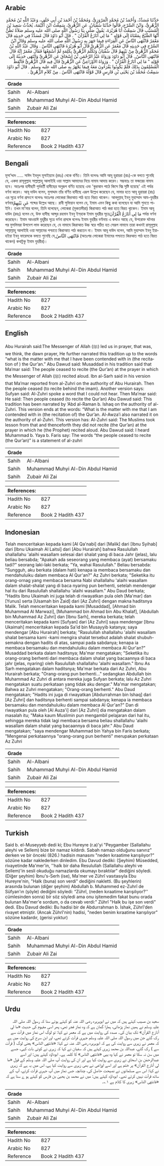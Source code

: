 ## Arabic


<div dir="rtl" lang="ar" style={{fontSize:'larger',backgroundColor:'#f8f9fa',padding:20}}>
حَدَّثَنَا مُسَدَّدٌ، وَأَحْمَدُ بْنُ مُحَمَّدٍ الْمَرْوَزِيُّ، وَمُحَمَّدُ بْنُ أَحْمَدَ بْنِ أَبِي خَلَفٍ، وَعَبْدُ اللَّهِ بْنُ مُحَمَّدٍ الزُّهْرِيُّ، وَابْنُ السَّرْحِ، قَالُوا حَدَّثَنَا سُفْيَانُ، عَنِ الزُّهْرِيِّ، سَمِعْتُ ابْنَ أُكَيْمَةَ، يُحَدِّثُ سَعِيدَ بْنَ الْمُسَيَّبِ قَالَ سَمِعْتُ أَبَا هُرَيْرَةَ، يَقُولُ صَلَّى بِنَا رَسُولُ اللَّهِ صلى الله عليه وسلم صَلاَةً نَظُنُّ أَنَّهَا الصُّبْحُ بِمَعْنَاهُ إِلَى قَوْلِهِ ‏"‏ مَا لِي أُنَازَعُ الْقُرْآنَ ‏"‏ ‏.‏ قَالَ أَبُو دَاوُدَ قَالَ مُسَدَّدٌ فِي حَدِيثِهِ قَالَ مَعْمَرٌ فَانْتَهَى النَّاسُ عَنِ الْقِرَاءَةِ فِيمَا جَهَرَ بِهِ رَسُولُ اللَّهِ صلى الله عليه وسلم وَقَالَ ابْنُ السَّرْحِ فِي حَدِيثِهِ قَالَ مَعْمَرٌ عَنِ الزُّهْرِيِّ قَالَ أَبُو هُرَيْرَةَ فَانْتَهَى النَّاسُ ‏.‏ وَقَالَ عَبْدُ اللَّهِ بْنُ مُحَمَّدٍ الزُّهْرِيُّ مِنْ بَيْنِهِمْ قَالَ سُفْيَانُ وَتَكَلَّمَ الزُّهْرِيُّ بِكَلِمَةٍ لَمْ أَسْمَعْهَا فَقَالَ مَعْمَرٌ إِنَّهُ قَالَ فَانْتَهَى النَّاسُ ‏.‏ قَالَ أَبُو دَاوُدَ وَرَوَاهُ عَبْدُ الرَّحْمَنِ بْنُ إِسْحَاقَ عَنِ الزُّهْرِيِّ وَانْتَهَى حَدِيثُهُ إِلَى قَوْلِهِ ‏"‏ مَا لِي أُنَازَعُ الْقُرْآنَ ‏"‏ ‏.‏ وَرَوَاهُ الأَوْزَاعِيُّ عَنِ الزُّهْرِيِّ قَالَ فِيهِ قَالَ الزُّهْرِيُّ فَاتَّعَظَ الْمُسْلِمُونَ بِذَلِكَ فَلَمْ يَكُونُوا يَقْرَءُونَ مَعَهُ فِيمَا يَجْهَرُ بِهِ صلى الله عليه وسلم ‏.‏ قَالَ أَبُو دَاوُدَ سَمِعْتُ مُحَمَّدَ بْنَ يَحْيَى بْنِ فَارِسٍ قَالَ قَوْلُهُ فَانْتَهَى النَّاسُ ‏.‏ مِنْ كَلاَمِ الزُّهْرِيِّ ‏.‏
</div>
<div style={{backgroundColor:'#f8f9fa',padding:20, marginBottom: 10}}><table> <thead> <tr> <th>Grade</th> <th></th> </tr> </thead> <tbody> <tr><td>Sahih</td><td>Al-Albani</td></tr><tr><td>Sahih</td><td>Muhammad Muhyi Al-Din Abdul Hamid</td></tr><tr><td>Sahih</td><td>Zubair Ali Zai</td></tr></tbody></table><table> <thead> <tr> <th>References:</th> <th></th> </tr> </thead> <tbody><tr><td>Hadith No</td><td>827</td></tr><tr><td>Arabic No</td><td>827</td></tr><tr><td>Reference</td><td>Book 2 Hadith 437</td></tr></tbody></table></div>

## Bengali


<div dir="ltr" lang="bn" style={{fontSize:'larger',backgroundColor:'#f8f9fa',padding:20}}>
মূসা’দ্দাদ ..... সাঈদ ইবনুল মূসাইয়্যাব (রহঃ) থেকে বর্ণিত। তিনি বলেনঃ আমি আবূ হুরায়রা (রাঃ)-কে বলতে শুনেছি যে, একদা রাসূলুল্লাহ সাল্লাল্লাহু আলাইহি ওয়া সাল্লাম আমাদের নিয়ে নামায আদায় করেন। সম্ভবতঃ তা ফজরের নামায হবে। অতঃপর হাদীছটি পূর্ববর্তী হাদীছের অনুরূপ বর্ণিত হয়েছে এবং 'কুরআন পাঠে কিসে বিঘ্ন সৃষ্টি হয়েছে' এই পর্যন্ত বর্ণনা করেন। আবূ দাউদ বলেন, মুসাদ্দাদ তাঁর বর্ণিত হাদীছে এরূপ উল্লেখ করেছেন যে, মামার হতে আবূ হুরায়রা (রাঃ) এর সূত্রে বর্ণনা প্রসংগে বলেনঃ অতঃপর লোকেরা কিরআত পাঠ হতে বিরত থাকেন। আবদুল্লাহ্ ইবনু মুহাম্মাদ আয-যুহরীর বর্ণনায়عَنِ بَيْنِهِمْ শব্দের উল্লেখ আছে। রাবী সুফিয়ান বলেন যে, ইমাম এমন কিছু কথা বলেছেন যা আমি শুনতে পাইনি। তখন মা'মার বলেন, তিনি বলেছেন, লোকেরা (মুকতাদীরা) কিরাআত পাঠ করা হতে বিরত থাকেন। ইমাম আবূ দাউদ (রহঃ) বলেন যে, উক্ত হাদীছ আব্দুর রহমান ইবনু ইস্‌হাক ইমাম যুহরীর সূত্রেمَا لِي أُنَازَعُ الْقُرْآنَ পর্যন্ত বর্ণনা করেছেন। ইমাম আওয়াঈ যুহূরীর সূত্রে বর্ণনা প্রসঙ্গে বলেনঃ ইমাম যুহরীর বর্ণানায় এ কথাও আছে যে, উপরোক্ত ঘটনার পর মুসলিমরা উপদেশ লাভ করেছেন যে, যে নামাযে কিরাআত উচ্চ স্বরে পঠিত হত সেরূপ নামাযে তারা কখনই রাসূলুল্লাহ সাল্লাল্লাহু আলাইহি ওয়া সাল্লামের পশ্চাতে কিরাআত পাঠ করতেন না। ইমাম আবূ দাউদ বলেন, আমি মুহাম্মাদ ইবনু ইয়াহইয়া ইবনু ফারেসকে বলতে শুনেছি যে,فَانْتَهَى النَّاسُ (অতঃপর লোকেরা ইমামের পশ্চাতে কিরআত পাঠ হতে বিরত থাকেন) কথাটুকু ইমাম যুহরীর)।
</div>
<div style={{backgroundColor:'#f8f9fa',padding:20, marginBottom: 10}}><table> <thead> <tr> <th>Grade</th> <th></th> </tr> </thead> <tbody> <tr><td>Sahih</td><td>Al-Albani</td></tr><tr><td>Sahih</td><td>Muhammad Muhyi Al-Din Abdul Hamid</td></tr><tr><td>Sahih</td><td>Zubair Ali Zai</td></tr></tbody></table><table> <thead> <tr> <th>References:</th> <th></th> </tr> </thead> <tbody><tr><td>Hadith No</td><td>827</td></tr><tr><td>Arabic No</td><td>827</td></tr><tr><td>Reference</td><td>Book 2 Hadith 437</td></tr></tbody></table></div>

## English


<div dir="ltr" lang="en" style={{fontSize:'larger',backgroundColor:'#f8f9fa',padding:20}}>
Abu Hurairah said:The Messenger of Allah (ﷺ) led us in prayer, that was, we think, the dawn prayer, He further narrated this tradition up to the words “what is the matter with me that I have been contended with in (the recitation of ) the Qur’an.” Abu Dawud said: Musaddad in his tradition said that Ma’mar said: The people ceased to recite (the Qur’an) at the prayer in which the Messenger of Allah (ﷺ) recited aloud. Ibn al-Sarh said in his version that Ma’mar reported from al-Zuhri on the authority of Abu Hurairah. Then the people ceased (to recite behind the imam). Another version says: Sufyan said: Al-Zuhri spoke a word that I could not hear. Then Ma’mar said: He said: Then people ceased (to recite the Qur’an) Abu Dawud said: This tradition has been narrated by ‘Abd al-Raman b. Ishaq on the authority of al-Zuhri. This version ends at the words: “What is the matter with me that I am contended with in (the recitation of) the Qur’an. Al-Awza’i also narrated it on the authority of al-Zuhri. This version has: Al-Zuhri said: The Muslims took lesson from that and thenceforth they did not recite (the Qur’an) at the prayer in which he (the Prophet) recited aloud. Abu Dawud said: I heard Muhammad b. Yaya b. Faris say: The words “the people ceased to recite (the Qur’an)” is a statement of al-zuhri
</div>
<div style={{backgroundColor:'#f8f9fa',padding:20, marginBottom: 10}}><table> <thead> <tr> <th>Grade</th> <th></th> </tr> </thead> <tbody> <tr><td>Sahih</td><td>Al-Albani</td></tr><tr><td>Sahih</td><td>Muhammad Muhyi Al-Din Abdul Hamid</td></tr><tr><td>Sahih</td><td>Zubair Ali Zai</td></tr></tbody></table><table> <thead> <tr> <th>References:</th> <th></th> </tr> </thead> <tbody><tr><td>Hadith No</td><td>827</td></tr><tr><td>Arabic No</td><td>827</td></tr><tr><td>Reference</td><td>Book 2 Hadith 437</td></tr></tbody></table></div>

## Indonesian


<div dir="ltr" lang="id" style={{fontSize:'larger',backgroundColor:'#f8f9fa',padding:20}}>
Telah menceritakan kepada kami [Al Qa'nabi] dari [Malik] dari [Ibnu Syihab] dari [Ibnu Ukaimah Al Laitsi] dari [Abu Hurairah] bahwa Rasulullah shallallahu 'alaihi wasallam selesai dari shalat yang di baca Jahr (jelas), lalu beliau bersabda; "Apakah ada seseorang yang membaca (ayat) bersamaku tadi?" seorang laki-laki berkata; "Ya, wahai Rasulullah." Beliau bersabda: "Sungguh, aku berkata (dalam hati) kenapa ia membaca bersamaku dan mendahuluiku dalam membaca Al Qur'an?" Az Zuhri berkata; "Seketika itu orang-ornag yang membaca bersama Nabi shallallahu 'alaihi wasallam dalam shalat-shalat yang di baca nyaring pun berhenti, setelah mendengar hal itu dari Rasulullah shallallahu 'alaihi wasallam." Abu Daud berkata; "Hadits Ibnu Ukaimah ini juga telah di riwayatkan pula oleh [Ma'mar] dan [Yunus] serta [Usamah bin Zaid] dari [Az Zuhri] dengan makna haditsnya Malik. Telah menceritakan kepada kami [Musaddad], [Ahmad bin Muhammad Al Marwazi], [Muhammad bin Ahmad bin Abu Khalaf], [Abdullah bin Muhammad Az Zuhri] dan [Ibnu Sarh], mereka berkata; telah menceritakan kepada kami [Sufyan] dari [Az Zuhri] saya mendengar [Ibnu Ukaimah] menceritakan kepada Sa'id bin Musayyib katanya; saya mendengar [Abu Hurairah] berkata; "Rasulullah shallallahu 'alaihi wasallam shalat bersama kami -kami mengira shalat tersebut adalah shalat shubuh- semakna dengan hadits di atas, sampai pada sabdanya; kenapa ia membaca bersamaku dan mendahuluiku dalam membaca Al Qur'an?" Musaddad berkata dalam haditsnya; Ma'mar mengatakan; "Seketika itu orang-orang berhenti dari membaca dalam shalat yang bacaannya di baca jahr (jelas, nyaring) oleh Rasulullah shallallahu 'alaihi wasallam." Ibnu As Sarh mengatakan dalam haditsnya; Ma'mar berkata dari Az Zuhri, Abu Hurairah berkata; "Orang-orang pun berhenti…" sedangkan Abdullah bin Muhammad Az Zuhri di antara mereka juga Sufyan berkata; lalu Az Zuhri mengatakan suatu perkataan yang tidak aku dengar." Ma'mar mengatakan; Bahwa az Zuhri mengatakan; "Orang-orang berhenti." Abu Daud mengatakan; "Hadits ini juga di riwayatkan [Abdurrahman bin Ishaq] dari [Az Zuhri] dan haditsnya berhenti sampai sabdanya; kenapa ia membaca bersamaku dan mendahuluiku dalam membaca Al Qur'an?" Dan di riwayatkan pula oleh [Al Auza'i] dari [Az Zuhri] dia mengatakan dalam masalah itu; "Maka kaum Muslimin pun mengambil pelajaran dari hal itu, sehingga mereka tidak lagi membaca bersama beliau shallallahu 'alaihi wasallam dalam shalat yang bacaannya di baca jahr." Abu Daud mengatakan; "saya mendengar Muhammad bin Yahya bin Faris berkata; "Mengenai perkataannya "orang-orang pun berhenti" merupakan perkataan Az Zuhri
</div>
<div style={{backgroundColor:'#f8f9fa',padding:20, marginBottom: 10}}><table> <thead> <tr> <th>Grade</th> <th></th> </tr> </thead> <tbody> <tr><td>Sahih</td><td>Al-Albani</td></tr><tr><td>Sahih</td><td>Muhammad Muhyi Al-Din Abdul Hamid</td></tr><tr><td>Sahih</td><td>Zubair Ali Zai</td></tr></tbody></table><table> <thead> <tr> <th>References:</th> <th></th> </tr> </thead> <tbody><tr><td>Hadith No</td><td>827</td></tr><tr><td>Arabic No</td><td>827</td></tr><tr><td>Reference</td><td>Book 2 Hadith 437</td></tr></tbody></table></div>

## Turkish


<div dir="ltr" lang="tr" style={{fontSize:'larger',backgroundColor:'#f8f9fa',padding:20}}>
Said b. el-Museyyeb dedi ki; Ebu Hureyre (r.a)'yi "Peygamber (Sallallahu aleyhi ve Sellem) bize bir namaz kıldırdı. Sabah namazı olduğunu sanırız" derken ve bir önceki (826.) hadisin manasını "neden kıraatime karışılıyor?" sözüne kadar naklederken dinledim. Ebu Davud dediki: (Şeyhim) Müsedded, rivayetinde Ma'mer'in, ''halk bir daha Resulullah (Sallallahu aleyhi ve Sellem)'in sesli okuduğu namazlarda okuma­yı bıraktılar" dediğini söyledi. (Diğer şeyhim) İbnu's-Serh (ise), Ma'mer ve Zührî vasıtasıyla Ebu Hureyre'nin, "Halk (buna) son verdi" dediğini nakletti. (Bu şeyhlerin) arasında bulunan (diğer şeyhim) Ab­dullah b. Muhammed ez-Zuhrî de Süfyan'ın (şöyle) dediğini söyledi: “Zührî, (neden kıraatime karışılıyor?'' cümlesinden sonra) bir söz söy­ledi ama onu işitemedim fakat bunu orada bulunan Ma'mer'e sordum, o da cevab verdi:" Zührî "Halk bu işe son verdi" dedi. Ebu Davud dediki: Bu hadisi bir de Abdurrahman b. İshak, Zührî'den rivayet etmiştir. (Ancak Zührî'nin) hadisi, "neden benim kıra­atime karışılıyor" sözüne kadardır, (gerisi yoktur)
</div>
<div style={{backgroundColor:'#f8f9fa',padding:20, marginBottom: 10}}><table> <thead> <tr> <th>Grade</th> <th></th> </tr> </thead> <tbody> <tr><td>Sahih</td><td>Al-Albani</td></tr><tr><td>Sahih</td><td>Muhammad Muhyi Al-Din Abdul Hamid</td></tr><tr><td>Sahih</td><td>Zubair Ali Zai</td></tr></tbody></table><table> <thead> <tr> <th>References:</th> <th></th> </tr> </thead> <tbody><tr><td>Hadith No</td><td>827</td></tr><tr><td>Arabic No</td><td>827</td></tr><tr><td>Reference</td><td>Book 2 Hadith 437</td></tr></tbody></table></div>

## Urdu


<div dir="rtl" lang="ur" style={{fontSize:'larger',backgroundColor:'#f8f9fa',padding:20}}>
سعید بن مسیب کہتے ہیں کہ میں نے ابوہریرہ رضی اللہ عنہ کو کہتے ہوئے سنا کہ رسول اللہ صلی اللہ علیہ وسلم نے ہمیں نماز پڑھائی، ہمارا گمان ہے کہ وہ نماز فجر تھی، پھر اسی مفہوم کی حدیث «ما لي أنازع القرآن» تک بیان کی۔ مسدد کی روایت میں ہے کہ معمر نے کہا: تو لوگ اس نماز میں قرآت سے رک گئے جن میں رسول اللہ صلی اللہ علیہ وسلم جہری قرآت کرتے تھے، اور ابن سرح کی روایت میں ہے کہ معمر نے زہری سے روایت کی ہے کہ ابوہریرہ رضی اللہ عنہ نے کہا: «فانتهى الناس» یعنی لوگ ( قرآت سے ) رک گئے، عبداللہ بن محمد زہری کہتے ہیں کہ سفیان نے کہا کہ زہری نے کوئی بات کہی، جسے میں سن نہ سکا تو معمر نے کہا وہ یہی «فانتهى الناس» کا کلمہ ہے۔ ابوداؤد کہتے ہیں: اور اسے عبدالرحمٰن بن اسحاق نے زہری سے روایت کیا ہے اور ان کی روایت آپ صلی اللہ علیہ وسلم کے قول «ما لي أنازع القرآن» پر ختم ہے اور اسے اوزاعی نے بھی زہری سے روایت کیا ہے، اس میں یہ ہے کہ زہری نے کہا: اس سے مسلمانوں نے نصیحت حاصل کی، چنانچہ جس نماز میں آپ جہری قرآت کرتے، آپ کے ساتھ قرآت نہیں کرتے تھے۔ ابوداؤد کہتے ہیں: میں نے محمد بن یحییٰ بن فارس کو کہتے ہو ے سنا ہے کہ «فانتهى الناس» زہری کا کلام ہے ۱؎۔
</div>
<div style={{backgroundColor:'#f8f9fa',padding:20, marginBottom: 10}}><table> <thead> <tr> <th>Grade</th> <th></th> </tr> </thead> <tbody> <tr><td>Sahih</td><td>Al-Albani</td></tr><tr><td>Sahih</td><td>Muhammad Muhyi Al-Din Abdul Hamid</td></tr><tr><td>Sahih</td><td>Zubair Ali Zai</td></tr></tbody></table><table> <thead> <tr> <th>References:</th> <th></th> </tr> </thead> <tbody><tr><td>Hadith No</td><td>827</td></tr><tr><td>Arabic No</td><td>827</td></tr><tr><td>Reference</td><td>Book 2 Hadith 437</td></tr></tbody></table></div>